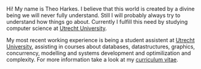 <html>
<body>
    <p>
        Hi! My name is Theo Harkes. I believe that this world is created by a divine being we will never fully understand. Still I will probably always try to understand how things go about. Currently I fulfill this need by studying computer science at <a href="https://www.uu.nl/en">Utrecht University</a>.
    </p>
    <p>
        My most recent working experience is being a student assistent at <a href="https://www.uu.nl/en">Utrecht University</a>, assisting in courses about databases, datastructures, graphics, concurrency, modelling and systems development and optimilization and complexity. For more information take a look at my <a href="docs/CV Theo Harkes 2022-06-16.pdf">curriculum vitae</a>.
    </p>
</body>
</html>
